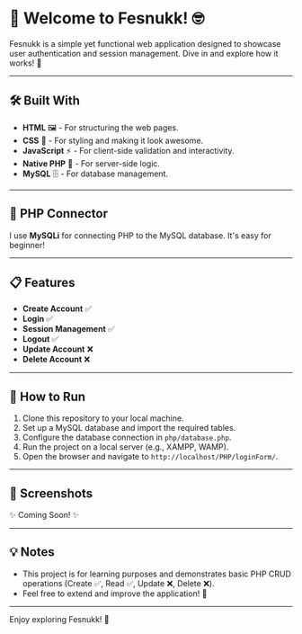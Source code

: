 # 🎉 Welcome to Fesnukk! 🤓

Fesnukk is a simple yet functional web application designed to showcase user authentication and session management. Dive in and explore how it works! 🚀

---

## 🛠️ Built With
- **HTML** 🖼️ - For structuring the web pages.
- **CSS** 🎨 - For styling and making it look awesome.
- **JavaScript** ⚡ - For client-side validation and interactivity.
- **Native PHP** 🐘 - For server-side logic.
- **MySQL** 🗄️ - For database management.

---

## 🔗 PHP Connector
I use **MySQLi** for connecting PHP to the MySQL database. It's easy for beginner!

---

## 📋 Features
- **Create Account** ✅
- **Login** ✅
- **Session Management** ✅
- **Logout** ✅
- **Update Account** ❌
- **Delete Account** ❌

---

## 🚀 How to Run
1. Clone this repository to your local machine.
2. Set up a MySQL database and import the required tables.
3. Configure the database connection in `php/database.php`.
4. Run the project on a local server (e.g., XAMPP, WAMP).
5. Open the browser and navigate to `http://localhost/PHP/loginForm/`.

---

## 📸 Screenshots
✨ Coming Soon! ✨

---

## 💡 Notes
- This project is for learning purposes and demonstrates basic PHP CRUD operations (Create ✅, Read ✅, Update ❌, Delete ❌).
- Feel free to extend and improve the application! 💪

---

Enjoy exploring Fesnukk! 🎉

